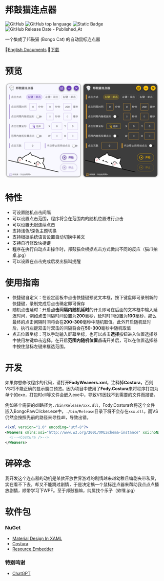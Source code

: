 # 邦鼓猫连点器
![GitHub](https://img.shields.io/github/license/Siriusq/BongoPawClicker?style=flat-square)
![GitHub top language](https://img.shields.io/github/languages/top/Siriusq/BongoPawClicker?style=flat-square&logo=csharp&color=%232c8d0f)
![Static Badge](https://img.shields.io/badge/platform-windows-lightgrey.svg?style=flat-square&logo=windows11&label=platform&color=%230078D4)
![GitHub Release Date - Published_At](https://img.shields.io/github/release-date/Siriusq/BongoPawClicker?style=flat-square&logo=github)


一个集成了邦鼓猫 (Bongo Cat) 的自动鼠标连点器

🔗[English Documents](../README.md)
🔗[下载](https://github.com/Siriusq/BongoPawClicker/releases/download/v1.0/BongoPawClicker.exe)

# 预览
![preview](./cn-preview.png)

# 特性
- 可设置随机点击间隔
- 可以设置点击范围，程序将会在范围内的随机位置进行点击
- 可以设置无限连续点击
- 支持浅色/深色主题切换
- 支持根据系统语言设置自动切换中英文
- 支持自行修改快捷键
- 程序在执行自动点击操作时，邦鼓猫会根据点击方式做出不同的反应（猫爪拍桌.jpg）
- 可以设置在点击完成后发出猫叫提醒

# 使用指南
- 快捷键自定义：在设定面板中点击快捷键预览文本框，按下键盘即可录制新的快捷键，录制完成后点击确定即可保存
- 随机点击延时：开启**点击间隔内随机延时**的开关即可在后面的文本框中输入延迟时间，例如点击间隔时间设置为**200**毫秒，延时时间设置为**100**毫秒，那么最终的点击间隔时间将会在**200-300**毫秒中随机取值。此外开启随机延时后，执行左键双击时双击的间隔将会在**50-300**毫秒中随机取值
- 点击位置坐标：可以手动输入屏幕坐标，也可以点击**选择**按钮进入位置选择器中使用左键单击选择。在开启**范围内随机位置点击**开关后，可以在位置选择器中按住鼠标左键来框选范围。

# 开发
如果你想修改程序的代码，请打开**FodyWeavers.xml**，注释掉**Costura**，否则VS将不能正确的显示窗口预览。因为项目中使用了**Fody.Costura**来将程序打包为单个的exe，打包时dll等文件会嵌入exe中，导致VS因找不到需要的文件而报错。

例如某个需要的dll路径为`./bin/Release/xxx.dll`，Fody.Costura会将这个文件嵌入BongoPawClicker.exe中，`./bin/Release`目录下将不会存在`xxx.dll`，而VS仍然会按照先前的路径来寻找dll，导致出错。

```xml
<?xml version="1.0" encoding="utf-8"?>
<Weavers xmlns:xsi="http://www.w3.org/2001/XMLSchema-instance" xsi:noNamespaceSchemaLocation="FodyWeavers.xsd">
  <!--<Costura />-->
</Weavers>
```

# 碎碎念
我开发这个连点器的动机是某款开放世界游戏的剧情越来越幼稚且编剧夹带私货，实在看不下去，却又不能跳过剧情，于是决定搞一个鼠标连点器来帮助我点点点播放剧情，顺带学习下WPF。至于邦鼓猫嘛，纯属找个乐子（欸嘿.jpg）

# 软件包
### NuGet
- [Material Design In XAML](http://materialdesigninxaml.net/)
- [Costura](https://github.com/Fody/Costura) 
- [Resource.Embedder](https://www.nuget.org/packages/Resource.Embedder/)

### 特别鸣谢
- [ChatGPT](https://chat.openai.com/)